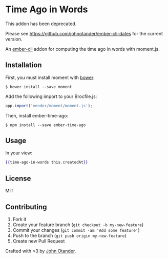 # Time Ago in Words

This addon has been deprecated.

Please see <https://github.com/johnotander/ember-cli-dates> for the current
version.

An [ember-cli](http://ember-cli.com) addon for computing the time ago in words with moment.js.

## Installation

First, you must install moment with [bower](http://bower.io):

```
$ bower install --save moment
```

Add the following import to your Brocfile.js:

```js
app.import('vendor/moment/moment.js');
```

Then, install ember-time-ago:

```
$ npm install --save ember-time-ago
```

## Usage

In your view:

```hbs
{{time-ago-in-words this.createdAt}}
```

## License

MIT

## Contributing

1. Fork it
2. Create your feature branch (`git checkout -b my-new-feature`)
3. Commit your changes (`git commit -am 'Add some feature'`)
4. Push to the branch (`git push origin my-new-feature`)
5. Create new Pull Request

Crafted with <3 by [John Otander](http://johnotander.com).

